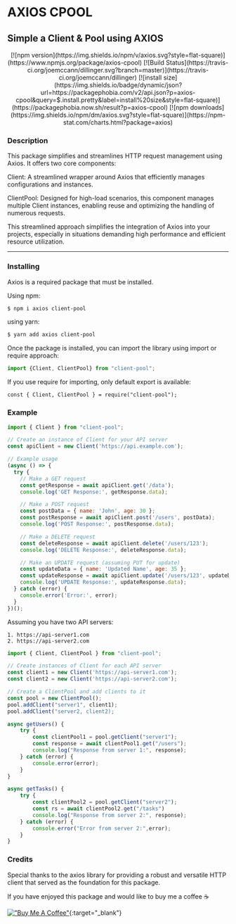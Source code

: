 # AXIOS CPOOL
## Simple a Client & Pool using AXIOS

<div align="center">
  [![npm version](https://img.shields.io/npm/v/axios.svg?style=flat-square)](https://www.npmjs.org/package/axios-cpool)
  [![Build Status](https://travis-ci.org/joemccann/dillinger.svg?branch=master)](https://travis-ci.org/joemccann/dillinger)
  [![install size](https://img.shields.io/badge/dynamic/json?url=https://packagephobia.com/v2/api.json?p=axios-cpool&query=$.install.pretty&label=install%20size&style=flat-square)](https://packagephobia.now.sh/result?p=axios-cpool)
  [![npm downloads](https://img.shields.io/npm/dm/axios.svg?style=flat-square)](https://npm-stat.com/charts.html?package=axios)
</div>

### Description

This package simplifies and streamlines HTTP request management using Axios. It offers two core components:

Client: A streamlined wrapper around Axios that efficiently manages configurations and instances.

ClientPool: Designed for high-load scenarios, this component manages multiple Client instances, enabling reuse and optimizing the handling of numerous requests.

This streamlined approach simplifies the integration of Axios into your projects, especially in situations demanding high performance and efficient resource utilization.

---
### Installing

Axios is a required package that must be installed.

Using npm:

```bash
$ npm i axios client-pool
```

using yarn:

```bash
$ yarn add axios client-pool
```

Once the package is installed, you can import the library using import or require approach:

```js 
import {Client, ClientPool} from "client-pool";
```

If you use require for importing, only default export is available:

```const { Client, ClientPool } = require("client-pool");```

### Example

```js
import { Client } from "client-pool";

// Create an instance of Client for your API server
const apiClient = new Client('https://api.example.com');

// Example usage
(async () => {
  try {
    // Make a GET request
    const getResponse = await apiClient.get('/data');
    console.log('GET Response:', getResponse.data);

    // Make a POST request
    const postData = { name: 'John', age: 30 };
    const postResponse = await apiClient.post('/users', postData);
    console.log('POST Response:', postResponse.data);

    // Make a DELETE request
    const deleteResponse = await apiClient.delete('/users/123');
    console.log('DELETE Response:', deleteResponse.data);

    // Make an UPDATE request (assuming PUT for update)
    const updateData = { name: 'Updated Name', age: 35 };
    const updateResponse = await apiClient.update('/users/123', updateData);
    console.log('UPDATE Response:', updateResponse.data);
  } catch (error) {
    console.error('Error:', error);
  }
})();
```

Assuming you have two API servers:

    1. https://api-server1.com
    2. https://api-server2.com
    
```js
import { Client, ClientPool } from "client-pool";

// Create instances of Client for each API server
const client1 = new Client('https://api-server1.com');
const client2 = new Client('https://api-server2.com');

// Create a ClientPool and add clients to it
const pool = new ClientPool();
pool.addClient("server1", client1);
pool.addClient("server2, client2);

async getUsers() {
    try {
        const clientPool1 = pool.getClient("server1");
        const response = await clientPool1.get("/users");
        console.log("Response from server 1:", response);
    } catch (error) {
        console.error(error);
    }
}

async getTasks() {
    try {
        const clientPool2 = pool.getClient("server2");
        const rs = await clientPool2.get("/tasks")
        console.log("Response from server 2:", response);
    } catch (error) {
        console.error("Error from server 2:",error);
    }
}
``` 

### Credits
Special thanks to the axios library for providing a robust and versatile HTTP client that served as the foundation for this package.

If you have enjoyed this package and would like to buy me a coffee ☕️

[!["Buy Me A Coffee"](https://www.buymeacoffee.com/assets/img/custom_images/orange_img.png)](https://buymeacoffee.com/nhanthanh93){:target="_blank"}